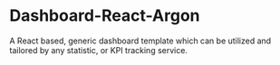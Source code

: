 # Dashboard-React-Argon
A React based, generic dashboard template which can be utilized and tailored by any statistic, or KPI tracking service.

